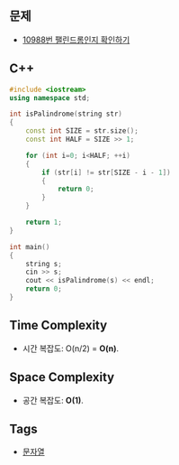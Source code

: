   ## 문제
- [10988번 팰린드롬인지 확인하기](https://www.acmicpc.net/problem/10988)

## C++
```cpp
#include <iostream>
using namespace std;

int isPalindrome(string str)
{
    const int SIZE = str.size();
    const int HALF = SIZE >> 1;

    for (int i=0; i<HALF; ++i)
    {
        if (str[i] != str[SIZE - i - 1])
        {
            return 0;
        }   
    }

    return 1;
}

int main()
{
    string s;
    cin >> s;
    cout << isPalindrome(s) << endl;
    return 0;
}
```

## Time Complexity
- 시간 복잡도: O(n/2) = <b>O(n)</b>.

## Space Complexity
- 공간 복잡도: <b>O(1)</b>.

## Tags
- [문자열](https://github.com/myoi-oj/baekjoon-oj#string)
